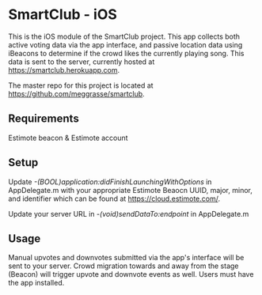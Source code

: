 # SmartClub - iOS

This is the iOS module of the SmartClub project. This app collects both active voting data via the app interface, and passive
location data using iBeacons to determine if the crowd likes the currently playing song. This data is sent to the
server, currently hosted at https://smartclub.herokuapp.com.

The master repo for this project is located at https://github.com/meggrasse/smartclub.

## Requirements

Estimote beacon & Estimote account

## Setup

Update *-(BOOL)application:didFinishLaunchingWithOptions* in AppDelegate.m with your
appropriate Estimote Beaocn UUID, major, minor, and identifier which can be found at https://cloud.estimote.com/.

Update your server URL in *-(void)sendDataTo:endpoint* in AppDelegate.m

## Usage

Manual upvotes and downvotes submitted via the app's interface will be sent to your server. 
Crowd migration towards and away from the stage (Beacon) will trigger upvote and downvote events as well. Users must have
the app installed.
    

